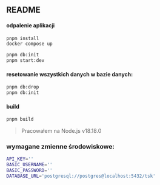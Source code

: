 ## README

#### odpalenie aplikacji

```sh
pnpm install
docker compose up

pnpm db:init
pnpm start:dev
```

#### resetowanie wszystkich danych w bazie danych:

```sh
pnpm db:drop
pnpm db:init
```

#### build

```sh
pnpm build
```

> Pracowałem na Node.js v18.18.0

### wymagane zmienne środowiskowe:

```sh
API_KEY=''
BASIC_USERNAME=''
BASIC_PASSWORD=''
DATABASE_URL='postgresql://postgres@localhost:5432/tsk'
```
